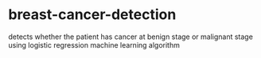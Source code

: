 # breast-cancer-detection
detects whether the patient has cancer at benign stage or malignant stage using logistic regression machine learning algorithm
